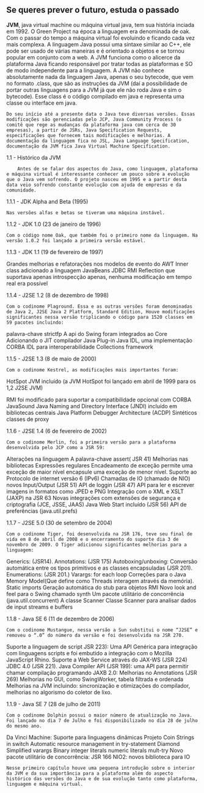 ## Se queres prever o futuro, estuda o passado


**JVM**, java virtual machine ou máquina virtual java, tem sua história inciada em 1992. O Green Project na época a linguagem era denominada de oak. Com o passar do tempo a máquina virtual foi evoluindo e ficando cada vez mais complexa. A linguagem Java possui uma sintaxe similar ao C++, ele pode ser usado de várias maneiras e é orientado a objetos e se tornou popular em conjunto com a web. A JVM funciona como o alicerce da plataforma Java ficando responsável por tratar todas as plataformas e SO de modo independente para a linguagem. A JVM não conhece absolutamente nada da linguagem Java, apenas o seu bytecode, que vem no formato .class,  que são as instruções da JVM (daí a possibilidade de portar outras linguagens para a JVM já que ele não roda Java e sim o bytecode). Esse class é o código compilado em java e representa uma classe ou interface em java. 


	Do seu início até a presente data o Java teve diversas versões. Essas modificações são gerenciadas pelo JCP, Java Community Process (o comitê que rege as mudanças da plataforma java com cerca de 30 empresas), a partir de JSRs, Java Specification Requests, especificações que fornecem tais modificações e melhorias. A documentação da linguagem fica no JSL, Java Language Specification, documentação da JVM fica Java Virtual Machine Specification.


1.1 - Histórico da JVM

    	Antes de se falar dos aspectos do Java, como linguagem, plataforma e máquina virtual é interessante conhecer um pouco sobre a evolução que o Java vem sofrendo. O projeto nasceu em 1995 e a partir desta data veio sofrendo constante evolução com ajuda de empresas e da comunidade.

1.1.1 - JDK Alpha and Beta (1995) 

	Nas versões alfas e betas se tiveram uma máquina instável.
1.1.2 - JDK 1.0 (23 de janeiro de 1996) 

	Com o código nome Oak, que também foi o primeiro nome da linguagem. Na versão 1.0.2 foi lançado a primeira versão estável.

1.1.3 - JDK 1.1 (19 de fevereiro de 1997) 

Grandes melhorias e refatorações nos modelos de evento do AWT
Inner class adicionado a linguagem
JavaBeans 
JDBC 
RMI 
Reflection que suportava apenas introspecção apenas, nenhuma modificação em tempo real era possível

1.1.4 - J2SE 1.2 (8 de dezembro de 1998) 

	Com o codinome Plaground. Essa e as outras versões foram denominadas de Java 2, J2SE Java 2 Platform, Standard Edition, Houve modificações significantes nessa versão triplicando o código para 1520 classes em 59 pacotes incluindo:

palavra-chave strictfp 
A api do Swing foram integrados ao Core
Adicionando o JIT compilador
Java Plug-in
Java IDL, uma implementação CORBA IDL para interoperabilidade
Collections framework 

1.1.5 - J2SE 1.3 (8 de maio de 2000) 

	Com o codinome Kestrel, as modificações mais importantes foram:
HotSpot JVM incluído (a JVM HotSpot foi lançado em abril de 1999 para os 1,2 J2SE JVM)

RMI foi modificado para suportar a compatibilidade opcional com CORBA
JavaSound
Java Naming and Directory Interface (JNDI) incluído em bibliotecas centrais
Java Platform Debugger Architecture (ACDP)
Sintéticos classes de proxy

1.1.6 - J2SE 1.4 (6 de fevereiro de 2002)

	Com o codinome Merlin, foi a primeira versão para a plataforma desenvolvida pelo JCP como a JSR 59:

Alterações na linguagem
A palavra-chave assert( JSR 41)
Melhorias nas bibliotecas
Expressões regulares
Encadeamento de exceção permite uma exceção de maior nível encapsule uma exceção de menor nível.
Suporte ao Protocolo de internet versão 6 (IPv6)
Chamadas de IO (chamado de NIO) novos Input/Output (JSR 51)
API de loggin (JSR 47)
API para ler e escrever imagens in formatos como JPED e PNG
Integração com o XML e XSLT (JAXP) na JSR 63
Novas integrações com extensões de segurança e criptografia (JCE, JSSE, JAAS)
Java Web Start incluído (JSR 56)
API de preferências  (java.util.prefs) 

1.1.7 - J2SE 5.0 (30 de setembro de 2004) 


	Com o codinome Tiger, foi desenvolvida na JSR 176, teve seu final de vida em 8 de abril de 2008 e o encerramento do suporte dia 3 de novembro de 2009. O Tiger adicionou significantes melhorias para a linguagem:

Generics:  (JSR14).
Annotations: (JSR 175)
Autoboxing/unboxing: Conversão automática entre os tipos primitivos e as classes encapsuladas (JSR 201).
Enumerations: (JSR 201.) 
Varargs: 
for each loop
Correções para o Java Memory Model(Que define como Threads interagem através da memória).
Static imports 
Geração automática do stub para objetos RMI
Novo look and feel para o Swing chamado synth
Um pacote utilitário de concorrência (java.util.concurrent)
A classe Scanner 
Classe Scanner para analisar dados de input streams e buffers


1.1.8 - Java SE 6 (11 de dezembro de 2006) 

	Com o codinome Mustangue, nessa versão a Sun substitui o nome “J2SE” e removeu o “.0” do número da versão e foi desenvolvida na JSR 270.

Suporte a linguagem de script JSR 223): Uma API Genérica para integração com linguagens scripts e foi embutido a integração com o Mozilla JavaScript Rhino.
Suporte a Web Service através do JAX-WS (JSR 224) 
JDBC 4.0  (JSR 221). 
Java Compiler API (JSR 199): uma API para permitir chamar compilação programando
 JAXB  2.0: 
Melhorias no Annotations (JSR 269)
Melhorias no GUI, como SwingWorker, tabela filtrada e ordenada
Melhorias na JVM incluindo: sincronização e otimizações do compilador, melhorias no algorismo do coletor de lixo.


1.1.9 - Java SE 7 (28 de julho de 2011)

	Com o codinome Dolphin possui o maior número de atualização no Java. Foi lançado no dia 7 de Julho e foi disponibilizado no dia 28 de julho do mesmo ano.

Da Vinci Machine: Suporte para linguagens dinâmicas
Projeto Coin
Strings in switch
Automatic resource management in try-statement
Diamond
Simplified varargs 
Binary integer literals
 numeric literals
mult-try
Novo pacote utilitário de concorrência: JSR 166
NIO2: novos biblioteca para IO


	Nesse primeiro capítulo houve uma pequena introdução sobre o interior da JVM e da sua importância para a plataforma além do aspecto histórico das versões do Java e de sua evolução tanto como plataforma, linguagem e máquina virtual. 